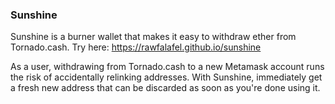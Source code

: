 ### Sunshine

Sunshine is a burner wallet that makes it easy to withdraw ether from Tornado.cash. Try here: https://rawfalafel.github.io/sunshine

As a user, withdrawing from Tornado.cash to a new Metamask account runs the risk of accidentally relinking addresses. With Sunshine, immediately get a fresh new address that can be discarded as soon as you're done using it.


